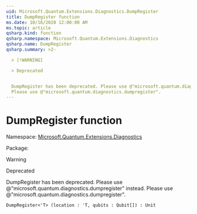 ```yaml
---
uid: Microsoft.Quantum.Extensions.Diagnostics.DumpRegister
title: DumpRegister function
ms.date: 10/16/2020 12:00:00 AM
ms.topic: article
qsharp.kind: function
qsharp.namespace: Microsoft.Quantum.Extensions.Diagnostics
qsharp.name: DumpRegister
qsharp.summary: >2-

  > [!WARNING]

  > Deprecated


  DumpRegister has been deprecated. Please use @"microsoft.quantum.diagnostics.dumpregister" instead.
  Please use @"microsoft.quantum.diagnostics.dumpregister".
---
```


# DumpRegister function

Namespace: [Microsoft.Quantum.Extensions.Diagnostics](xref:Microsoft.Quantum.Extensions.Diagnostics)

Package: [](https://nuget.org/packages/)


> [!WARNING]
> Deprecated
DumpRegister has been deprecated. Please use @"microsoft.quantum.diagnostics.dumpregister" instead.Please use @"microsoft.quantum.diagnostics.dumpregister".

```Q#
DumpRegister<'T> (location : 'T, qubits : Qubit[]) : Unit
```
